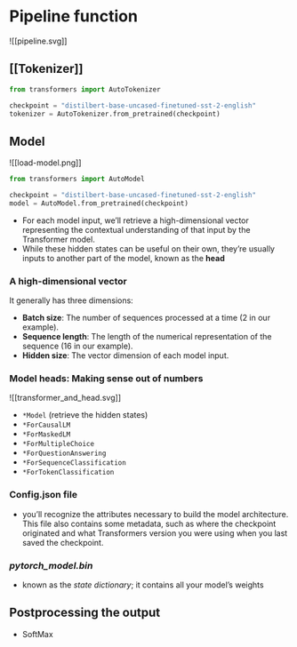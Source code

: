 # Pipeline function
![[pipeline.svg]]
## **[[Tokenizer]]**
```python
from transformers import AutoTokenizer

checkpoint = "distilbert-base-uncased-finetuned-sst-2-english"
tokenizer = AutoTokenizer.from_pretrained(checkpoint)
```
## **Model**
![[load-model.png]]
```python
from transformers import AutoModel

checkpoint = "distilbert-base-uncased-finetuned-sst-2-english"
model = AutoModel.from_pretrained(checkpoint)
```
- For each model input, we’ll retrieve a high-dimensional vector representing the contextual understanding of that input by the Transformer model.
- While these hidden states can be useful on their own, they’re usually inputs to another part of the model, known as the **head**
### A high-dimensional vector
It generally has three dimensions:
- **Batch size**: The number of sequences processed at a time (2 in our example).
- **Sequence length**: The length of the numerical representation of the sequence (16 in our example).
- **Hidden size**: The vector dimension of each model input.
### Model heads: Making sense out of numbers
![[transformer_and_head.svg]]
- `*Model` (retrieve the hidden states)
- `*ForCausalLM`
- `*ForMaskedLM`
- `*ForMultipleChoice`
- `*ForQuestionAnswering`
- `*ForSequenceClassification`
- `*ForTokenClassification`
### Config.json file
- you’ll recognize the attributes necessary to build the model architecture. This file also contains some metadata, such as where the checkpoint originated and what Transformers version you were using when you last saved the checkpoint.
### _pytorch_model.bin_
- known as the _state dictionary_; it contains all your model’s weights
## Postprocessing the output
- SoftMax